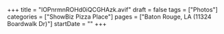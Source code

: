 +++
title = "lOPnrmnROHd0iQCGHAzk.avif"
draft = false
tags = ["Photos"]
categories = ["ShowBiz Pizza Place"]
pages = ["Baton Rouge, LA (11324 Boardwalk Dr)"]
startDate = ""
+++
